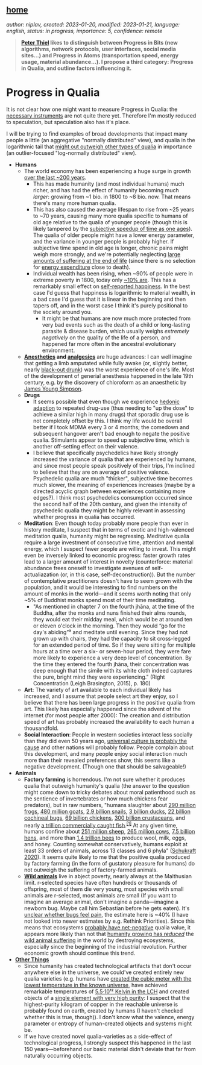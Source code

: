 [home](./index.md)
------------------

*author: niplav, created: 2023-01-20, modified: 2023-01-21, language: english, status: in progress, importance: 5, confidence: remote*

> __[Peter Thiel](https://en.wikipedia.org/wiki/Peter_Thiel) likes
to distinguish between Progress in Bits (new algorithms, network
protocols, user interfaces, social media sites…) and Progress in Atoms
(transportation speed, energy usage, material abundance…). I propose a
third category: Progress in Qualia, and outline factors influencing it.__

Progress in Qualia
===================

It is not clear how one might want to
measure Progress in Qualia: the [necessary
instruments](https://qualiacomputing.com/2020/02/23/qualiascope/ "Qualiascope")
are not quite there yet. Therefore I'm mostly reduced to
speculation, but speculation also has it's place.

I will be trying to find examples of broad
developments that impact many people a little (an aggregative "normally distributed" view), and
qualia in the logarithmic tail that [might out outweigh other types of
qualia](https://forum.effectivealtruism.org/posts/gtGe8WkeFvqucYLAF/logarithmic-scales-of-pleasure-and-pain-rating-ranking-and "Logarithmic Scales of Pleasure and Pain: Rating, Ranking, and Comparing Peak Experiences Suggest the Existence of Long Tails for Bliss and Suffering")
in importance (an outlier-focused "log-normally distributed" view).

* __Humans__
	* The world economy has been experiencing a huge surge in growth [over the last ~200 years](https://ourworldindata.org/grapher/world-gdp-over-the-last-two-millennia).
		* This has made humanity (and most individual humans) much richer, and has had the effect of humanity becoming much *larger*: growing from ~1 bio. in 1800 to ~8 bio. now. That means there's many more human qualia.
		* This has also caused the average lifespan to rise from ~25 years to ~70 years, causing many more qualia specific to humans of old age relative to the qualia of younger people (though this is likely tampered by the [subjective speedup of time as one ages](https://en.wikipedia.org/wiki/Time_perception#Changes_with_age)). The qualia of older people might have a lower energy parameter, and the variance in younger people is probably higher. If subjective time spend in old age is longer, chronic pains might weigh more strongly, and we're potentially neglecting [large amounts of suffering at the end of life](https://slatestarcodex.com/2013/07/17/who-by-very-slow-decay/) (since there is no selection for [energy expenditure](https://reflectivedisequilibrium.blogspot.com/2012/03/are-pain-and-pleasure-equally-energy.html) close to death).
		* Individual wealth has been rising, when ~90% of people were in extreme poverty in 1800, today only [~10% are](https://ourworldindata.org/grapher/world-population-in-extreme-poverty-absolute). This has a remarkably small effect on [self-reported happiness](https://forum.effectivealtruism.org/posts/gCDsAj3K5gcZvGgbg/will-faster-economic-growth-make-us-happier-the-relevance-of). In the best case I'd guess that happiness is logarithmic to material wealth, in a bad case I'd guess that it is linear in the beginning and then tapers off, and in the worst case I think it's purely positional to the society around you.
			* It might be that humans are now much more protected from very bad events such as the death of a child or long-lasting parasite & disease burden, which usually weighs *extremely negatively* on the quality of the life of a person, and happened far more often in the ancestral evolutionary environment.
	* __[Anesthetics](https://en.wikipedia.org/wiki/Anesthetic) and [analgesics](https://en.wikipedia.org/wiki/Analgesic)__ are huge advances: I can well imagine that getting a limb amputated while fully awake (or, slightly better, nearly [black-out drunk](https://en.wikipedia.org/wiki/Anesthesia#History)) was the worst experience of one's life. Most of the development of generial anesthesia happened in the late 19th century, e.g. by the discovery of chloroform as an anaesthetic by [James Young Simpson](https://en.wikipedia.org/wiki/James_Young_Simpson).
	* __Drugs__
		* It seems possible that even though we experience [hedonic adaption](https://en.wikipedia.org/wiki/Hedonic_treadmill) to repeated drug-use (thus needing to "up the dose" to achieve a similar high in many drugs<!--TODO: find a cite?-->) that sporadic drug use is not completely offset by this. I think my life would be overall better if I took MDMA every 3 or 4 months; the comedown and subsequent hangover aren't bad enough to negate the positive qualia. Stimulants appear to speed up subjective time, which is another off-setting effect on their valence.
		* I believe that specifically psychedelics have likely strongly increased the variance of qualia that are experienced by humans, and since most people speak positively of their trips, I'm inclined to believe that they are on average of positive valence. Psychedelic qualia are much "thicker", subjective time becomes much slower, the meaning of experiences increases (maybe by a directed acyclic graph between experiences containing more edges?<!--TODO: link pseudo-time arrow-->). I think most psychedelics consumption occurred since the second half of the 20th century, and given the intensity of psychedelic qualia they might be highly relevant in assessing whether progress in qualia has occurred.
	* __Meditation__: Even though today probably more people than ever in history meditate<!--TODO: source?-->, I suspect that in terms of exotic and high-valenced meditation qualia, humanity might be regressing. Meditative qualia require a large investment of consecutive time, attention and mental energy, which I suspect fewer people are willing to invest. This might even be inversely linked to economic progress: faster growth rates lead to a larger amount of interest in novelty (counterforce: material abundance frees oneself to investigate avenues of self-actualiazation (or, in this case, self-deconstruction)). But the number of contemplative practitioners doesn't have to seem grown with the population, and it would be interesting to find numbers on the amount of monks in the world—and it seems worth noting that only ~5% of Buddhist monks spend most of their time meditating<!--TODO: sources-->.
		* "As mentioned in chapter 7 on the fourth jhāna, at the time of the Buddha, after the monks and nuns finished their alms rounds, they would eat their midday meal, which would be at around ten or eleven o'clock in the morning. Then they would “go for the day's abiding”⁹ and meditate until evening. Since they had not grown up with chairs, they had the capacity to sit cross-legged for an extended period of time. So if they were sitting for multiple hours at a time over a six- or seven-hour period, they were fare more likely to experience a very deep level of concentration. By the time they entered the fourth jhāna, their concentration was deep enough that the simile with its white cloth indeed captures the pure, bright mind they were experiencing." (Right Concentration (Leigh Brasington, 2015), p. 180)
	* __Art__: The variety of art available to each individual likely has increased, and I assume that people select art they enjoy, so I believe that there has been large progress in the positive qualia from art. This likely has especially happened since the advent of the internet (for most people after 2000): The creation and distribution speed of art has probably increased the availability to each human a thousandfold.
	* __Social Interaction__: People in western societies interact less socially than they did even 50 years ago<!--TODO: source-->, [universal culture is probably the cause](http://slatestarcodex.com/2016/07/25/how-the-west-was-won/) and other nations will probably follow. People complain about this development, and many people enjoy social interaction much more than their revealed preferences show, this seems like a negative development. (Though one that should be salvageable!)
* __Animals__
	* __Factory farming__ is horrendous. I'm not sure whether it produces qualia that outweigh humanity's qualia (the answer to the question might come down to tricky debates about moral patienthood such as the sentience of invertebrates or how much chickens fear predators), but in raw numbers, "humans slaughter about [290 million frogs](https://forum.effectivealtruism.org/posts/pT7AYJdaRp6ZdYfny/estimates-of-global-captive-vertebrate-numbers#Frog_farming), [480 million goats](https://docs.google.com/spreadsheets/d/1iAAZnbgs8wlqibZBUz7Hc_MvEC5tm1ZJpUzJzcSrfxE/edit?usp=sharing), [2.9 billion snails](https://forum.effectivealtruism.org/posts/C8247akhZpyMXkRb3/snails-used-for-human-consumption-the-case-of-meat-and-slime#Appendix__Estimating_the_number_of_snails), [3 billion ducks](https://docs.google.com/spreadsheets/d/1iAAZnbgs8wlqibZBUz7Hc_MvEC5tm1ZJpUzJzcSrfxE/edit?usp=sharing), [22 billion cochineal bugs](https://forum.effectivealtruism.org/posts/tDYtn4DhFsR7pR35i/global-cochineal-production-scale-welfare-concerns-and#Cochineal_Production_Numbers), [69 billion chickens](https://docs.google.com/spreadsheets/d/1iAAZnbgs8wlqibZBUz7Hc_MvEC5tm1ZJpUzJzcSrfxE/edit?usp=sharing), [300 billion crustaceans](http://fishcount.org.uk/fish-count-estimates-2/numbers-of-farmed-decapod-crustaceans), and nearly [a trillion commercially caught fish](http://fishcount.org.uk/fish-count-estimates-2/numbers-of-fish-caught-from-the-wild-each-year).<sup>[\[1\]](https://forum.effectivealtruism.org/s/y5n47MfgrKvTLE3pw/p/XG86pCgqTweFsQyrd#fn-Gu3fK7rPykHgFwkei-1)</sup> At any given time, humans confine about [251 million sheep](https://docs.google.com/spreadsheets/d/1iAAZnbgs8wlqibZBUz7Hc_MvEC5tm1ZJpUzJzcSrfxE/edit?usp=sharing), [265 million cows](https://docs.google.com/spreadsheets/d/1iAAZnbgs8wlqibZBUz7Hc_MvEC5tm1ZJpUzJzcSrfxE/edit?usp=sharing), [7.5 billion hens](https://docs.google.com/spreadsheets/d/1iAAZnbgs8wlqibZBUz7Hc_MvEC5tm1ZJpUzJzcSrfxE/edit?usp=sharing), and more than [1.4 trillion bees](https://forum.effectivealtruism.org/posts/XyKJJqLQjSKzL7ykP/managed-honey-bee-welfare-problems-and-potential-1#Appendix_2__Estimating_the_Number_of_Managed_Honey_Bees) to produce wool, milk, eggs, and honey. Counting somewhat conservatively, humans exploit at least 33 orders of animals, across 13 classes and 6 phyla" ([Schukraft 2020](https://forum.effectivealtruism.org/s/y5n47MfgrKvTLE3pw/p/XG86pCgqTweFsQyrd#The_Measurement_Problem)). It seems quite likely to me that the positive qualia produced by factory farming (in the form of gustatory pleasure for humans) do not outweigh the suffering of factory-farmed animals.
	* __[Wild animals](https://foundational-research.org/the-importance-of-wild-animal-suffering/)__ live in abject poverty, nearly always at the Malthusian limit. r-selected species have often hundreds or thousands of offspring, most of them die very young, most species with small animals are r-selected, most animals are small (If you want to imagine an average animal, don't imagine a panda—imagine a newborn bug. Maybe call him Sebastian before he gets eaten). It's [unclear whether bugs feel pain](https://reducing-suffering.org/do-bugs-feel-pain/), the estimate here is ~40% (I have not looked into newer estimates by e.g. Rethink Priorities). Since this means that ecosystems [probably have net-negative](./doc/bio/welfare/towards_welfare_biology_evolutionary_economics_of_animal_consciousness_and_suffering_ng_1995.pdf) qualia value, it appears more likely than not that [humanity growing has *reduced*](https://reducing-suffering.org/humanitys-net-impact-on-wild-animal-suffering/) the [wild animal suffering](https://reducing-suffering.org/hanpp-krausmann-et-al-2013/) in the world by destroying ecosystems, especially since the beginning of the industrial revolution. Further economic growth should continue this trend.
* __[Other Things](https://opentheory.net/2019/09/whats-out-there/index.html)__
	* Since humanity has created technological artifacts that don't occur anywhere else in the universe, we could've created entirely new qualia varieties (e.g. humans have [created the cubic meter with the lowest temperature in the known universe](https://en.wikipedia.org/Absolute_zero#Very_low_temperatures), have achieved remarkable temperatures of [5.5·10¹² Kelvin in the LCH](https://en.wikipedia.org/wiki/Orders_of_magnitude_\(temperature\)) and created objects of a [single element with very high purity](https://en.wikipedia.org/wiki/Alternative_approaches_to_redefining_the_kilogram#Avogadro_project): I suspect that the highest-purity kilogram of copper in the reachable universe is probably found on earth, created by humans (I haven't checked whether this is true, though)). I don't know what the valence, energy parameter or entropy of human-created objects and systems might be.
	* If we have created novel qualia-varieties as a side-effect of technological progress, I strongly suspect this happened in the last 150 years—beforehand our basic material didn't deviate that far from naturally occurring objects.
